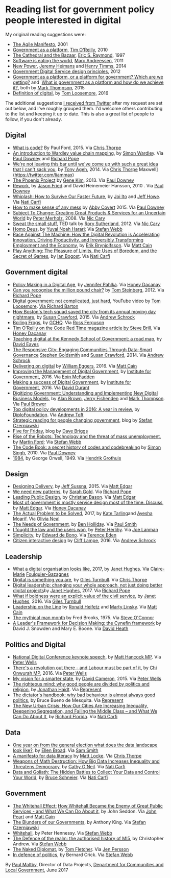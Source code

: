 # Reading list for government policy people interested in digital

My original reading suggestions were:
* [The Agile Manifesto](https://www.agilealliance.org/agile101/the-agile-manifesto/), 2001
* [Government as a platform](http://chimera.labs.oreilly.com/books/1234000000774/ch02.html), [Tim O'Reilly](https://twitter.com/timoreilly), 2010
* [The Cathedral and the Bazaar](https://en.wikipedia.org/wiki/The_Cathedral_and_the_Bazaar), [Eric S. Raymond](https://twitter.com/esrtweet), 1997
* [Software is eating the world](https://vincentkeunen.files.wordpress.com/2011/12/marc-andreessen-on-why-software-is-eating-the-world.pdf), [Marc Andreessen](https://twitter.com/pmarca), 2011
* [New Power](https://hbr.org/2014/12/understanding-new-power), [Jeremy Heimans](https://twitter.com/jeremyheimans) and [Henry Timms](https://twitter.com/henrytimms), 2014
* [Government Digital Service design principles](https://www.gov.uk/design-principles), 2012
* [Government as a platform, or a platform for government? Which are we getting?](http://www.computerweekly.com/opinion/Government-as-a-platform-or-a-platform-for-government-Which-are-we-getting) and  [What is government as a platform and how do we achieve it?](http://www.computerweekly.com/opinion/What-is-government-as-a-platform-and-how-do-we-achieve-it), both by [Mark Thompson](https://twitter.com/markthompson1), 2015
* [Definition of digital](https://twitter.com/tomskitomski/status/729974444794494976), by [Tom Loosemore](https://twitter.com/tomskitomski), 2016

The additional suggestions [I received from Twitter](https://twitter.com/maltbyps/status/877228688009551873) after my request are set out below, and I've roughly grouped them. I'd welcome others contributing to the list and keeping it up to date. This is also a great list of people to follow, if you don't already.

## Digital

* [What is code?](https://www.bloomberg.com/graphics/2015-paul-ford-what-is-code/) By Paul Ford, 2015. Via [Chris Thorpe](https://twitter.com/jaggeree)
* [An introduction to Wardley value chain mapping](http://blog.gardeviance.org/2015/02/an-introduction-to-wardley-value-chain.html?m%3D1), by [Simon Wardley](https://twitter.com/swardley). Via [Paul Downey](https://twitter.com/psd) and [Richard Pope](https://twitter.com/richardjpope)
* [We're not leaving this bar until we've come up with such a great idea that I can't sack you](https://storythings.com/we-re-not-leaving-this-bar-until-we-ve-come-up-with-such-a-great-idea-that-i-can-t-sack-you-b12ddfd53fa8), by [Tony Ageh](https://twitter.com/TonyAgeh), 2014. Via [Chris Thorpe](https://twitter.com/jaggeree) Maxwell](https://twitter.com/liammax)
* [The Phoenix Project](https://www.amazon.co.uk/Phoenix-Project-DevOps-Helping-Business-ebook/dp/B00AZRBLHO) by [Gene Kim](https://twitter.com/RealGeneKim), 2013. Via [Paul Downey](https://twitter.com/psd)
* [Rework](https://37signals.com/rework), by [Jason Fried](https://twitter.com/jasonfried) and David Heinemeier Hansson, 2010 . Via [Paul Downey](https://twitter.com/psd)
* [Whiplash: How to Survive Our Faster Future](https://www.amazon.com/Whiplash-How-Survive-Faster-Future/dp/1455544590), by [Joi Ito](https://twitter.com/joi) and [Jeff Howe](https://twitter.com/crowdsourcing). Via [Nati Carfi](https://twitter.com/naticarfi)
* [How to make sense of any mess](http://www.howtomakesenseofanymess.com/) by [Abby Covert](https://twitter.com/Abby_the_IA) 2015. Via [Paul Downey](https://twitter.com/psd)
* [Subject To Change: Creating Great Products & Services for an Uncertain World](https://www.amazon.co.uk/dp/B0026OR3MQ/ref%3Ddp-kindle-redirect?_encoding%3DUTF8%26btkr%3D1) by [Peter Merholz](https://twitter.com/peterme), 2008. Via [Nic Cary](https://twitter.com/geektwogeek)
* [Sweat the small stuff,](https://www.ted.com/talks/rory_sutherland_sweat_the_small_stuff) TED talk by [Rory Sutherland](https://twitter.com/rorysutherland), 2012. Via [Nic Cary](https://twitter.com/geektwogeek)
* [Homo Deus](https://www.amazon.co.uk/dp/B019CGXTP0/ref%3Ddp-kindle-redirect?_encoding%3DUTF8%26btkr%3D1), by [Yuval Noah Harari](https://twitter.com/harari_yuval); Via [Stefan Webb](https://twitter.com/Stef_W)
* [Race Against The Machine: How the Digital Revolution is Accelerating Innovation, Driving Productivity, and Irreversibly Transforming Employment and the Economy](https://www.amazon.co.uk/Race-Against-Machine-Accelerating-Productivity-ebook/dp/B005WTR4ZI), by [Erik Brynjolfsson](https://twitter.com/erikbryn). Via [Matt Cain](https://twitter.com/mcaino)
* [Play Anything: The Pleasure of Limits, the Uses of Boredom, and the Secret of Games](https://www.amazon.com/Play-Anything-Pleasure-Limits-Boredom/dp/0465051723), by [Ian Bogost](https://twitter.com/ibogost). Via [Nati Carfi](https://twitter.com/naticarfi)

## Government digital

* [Policy Making in a Digital Age](https://medium.com/code-for-america/beyond-tech-policymaking-in-a-digital-age-2776b9a17b69), by [Jennifer Pahlka](https://twitter.com/pahlkadot). Via [Honey Dacanay](https://twitter.com/honeygolightly)
* [Can you recognise the million pound chair?](https://www.mysociety.org/2012/06/19/can-you-recognize-the-million-pound-chair/) by [Tom Steinberg](https://twitter.com/steiny), 2012. Via [Richard Pope](https://twitter.com/richardjpope)
* [Digital government: not complicated, just hard](https://www.youtube.com/watch?v=YTJTiVL2oQ8), YouTube video by [Tom Loosemore](https://twitter.com/tomskitomski). [Via Richard Barton](https://twitter.com/CIOPortfolio)
* [How Boston's tech squad saved the city from its annual moving day nightmare](https://www.wired.com/2015/12/how-bostons-tech-squad-saved-the-city-from-its-annual-moving-day-nightmare/), by [Susan Crawford](https://twitter.com/scrawford), 2015. Via [Andrew Schrock](https://twitter.com/aschrock)
* [Boiling Frogs](https://github.com/gchq/BoilingFrogs), by [GCHQ](https://twitter.com/GCHQ). Via [Ross Ferguson](https://twitter.com/rossferg)
* [Tim O'Reilly on the Code Red Time magazine article by Steve Brill.](https://www.linkedin.com/pulse/20140325160616-16553--they-have-no-use-for-someone-who-looks-and-dresses-like-me) Via [Honey Dacanay](https://twitter.com/honeygolightly)
* [Teaching digital at the Kennedy School of Government: a road map](https://medium.com/digitalhks/teaching-digital-at-the-kennedy-school-of-government-a-road-map-5ef3e847c8a8), by [David Eaves](https://twitter.com/daeaves)
* [The Responsive City: Engaging Communities Through Data-Smart Governance](http://eu.wiley.com/WileyCDA/WileyTitle/productCd-1118910907.html) [Stephen Goldsmith](https://twitter.com/GoldsmithOnGov) and [Susan Crawford](https://twitter.com/scrawford), 2014. Via [Andrew Schrock](https://twitter.com/aschrock)
* [Delivering on digital](http://www.deliveringondigital.com/) by [William Eggers](https://twitter.com/wdeggers), 2016. Via [Matt Cain](https://twitter.com/mcaino)
* [Improving the Management of Digital Government,](https://www.instituteforgovernment.org.uk/publications/improving-management-digital-government) by [Institute for Government](https://twitter.com/instituteforgov), 2016. Via [Eoin McFadden](https://twitter.com/EoinMcFadden)
* [Making a success of Digital Government](https://www.instituteforgovernment.org.uk/publications/making-success-digital-government), by [Institute for Government,](https://twitter.com/instituteforgov) 2016. Via [David Durant](https://twitter.com/cholten99)
* [Digitizing Government: Understanding and Implementing New Digital Business Models](https://www.amazon.co.uk/d/Books/Digitizing-Government-Understanding-Implementing-Business/1137443626), by [Alan Brown](https://twitter.com/alanwbrown), [Jerry Fishenden](https://twitter.com/ntouk) and [Mark Thompson](https://twitter.com/markthompson1). Via [Paul Brewer](https://twitter.com/pdbrewer)
* [Top digital policy developments in 2016: A year in review](https://www.diplomacy.edu/blog/report-top-digital-policy-developments-2016-year-review), by [DiploFoundation](https://twitter.com/DiplomacyEdu). Via [Andrew Toft](https://twitter.com/iamtoft)
* [Strategic reading for people changing government](http://strategicreading.uk/), blog by [Stefan Czerniawski](https://twitter.com/pubstrat)
* [Five for Friday](https://da.vebrig.gs/category/links/), blog by [Dave Briggs](https://twitter.com/davebriggs)
* [Rise of the Robots: Technology and the threat of mass unemployment](https://www.amazon.co.uk/dp/B01DRYIS4K/ref%3Ddp-kindle-redirect?_encoding%3DUTF8%26btkr%3D1), by [Martin Ford](https://twitter.com/MFordFuture); Via [Stefan Webb](https://twitter.com/Stef_W)
* [The Code Book: a secret history of codes and codebreaking](https://www.amazon.co.uk/dp/B003VWDOK2/ref%3Ddp-kindle-redirect?_encoding%3DUTF8%26btkr%3D1) by [Simon Singh](https://twitter.com/SLSingh), 2010. Via [Paul Downey](https://twitter.com/psd)
* [1984](https://ebooks.adelaide.edu.au/o/orwell/george/o79n/), by George Orwell, 1949. Via [Hendrik Grothuis](https://twitter.com/HendrikG)

## Design

* [Designing Delivery](https://www.amazon.co.uk/Designing-Delivery-Rethinking-Digital-Service/dp/1491949880), by [Jeff Sussna](https://twitter.com/jeffsussna), 2015. Via [Matt Edgar](https://twitter.com/mattedgar)
* [We need new patterns](https://projectsbyif.com/ideas/we-need-new-patterns), by [Sarah Gold](https://twitter.com/sarahtgold). Via [Richard Pope](https://twitter.com/richardjpope)
* [Leading Public Design](https://policypress.co.uk/leading-public-design), by [Christian Bason](https://twitter.com/christianbason). Via [Matt Edgar](https://twitter.com/mattedgar)
* [Most of government is mostly service design most of the time. Discuss](https://blog.mattedgar.com/2015/05/12/most-of-government-is-mostly-service-design-most-of-the-time-discuss/), by [Matt Edgar](https://twitter.com/mattedgar). Via [Honey Dacanay](https://twitter.com/honeygolightly)
* [The Actual Problem to be Solved](https://docs.google.com/presentation/d/1fclyNbuiK7EicRkmcF7fO4PCQdQ8PKwFiWYnFtqOwTY/edit#slide=id.g1b2b1df49e_0_493), 2017, by [Kate Tarling](https://twitter.com/kateldn)and [Ayesha Moarif](https://twitter.com/ayeshamoarif). Via [Olivia Neal](https://twitter.com/LivNeal)
* [The Needs of Government](http://www.hollidazed.co.uk/2017/03/10/the-needs-of-government/), by [Ben Holliday](https://twitter.com/BenHolliday). Via [Paul Smith](https://twitter.com/paulmsmith)
* [I fought the law and the users won](https://gds.blog.gov.uk/2014/06/20/i-fought-the-law-and-the-users-won-delivering-online-voter-registration/), by [Peter Herlihy](https://gds.blog.gov.uk/author/peter-herlihy/). Via [Joe Lanman](https://twitter.com/joelanman)
* [Simplicity,](https://www.amazon.co.uk/Simplicity-Edward-Bono/dp/0241257484) by [Edward de Bono](https://twitter.com/Edward_deBono). Via [Terence Eden](https://twitter.com/edent)
* [Citizen interactive design](https://www.dropbox.com/s/j3harzawy6o2ic0/Cliff%2520Lampe%2520-%2520Citizen%2520Interaction%2520Design-%2520Teaching%2520HCI%2520Through%2520Service%2520%25282016%2529.pdf?dl%3D0) by [Cliff Lampe](https://twitter.com/clifflampe), 2016. Via [Andrew Schrock](https://twitter.com/aschrock)

## Leadership

* [What a digital organisation looks like](https://medium.com/doteveryone/what-a-digital-organisation-looks-like-82426a210ab8), 2017, by [Janet Hughes](https://twitter.com/JanetHughes). Via [Claire-Marie](https://twitter.com/_cmfg) [Foulquier-Gazagnes](https://twitter.com/_cmfg)
* [Digital is something you are](https://gilest.org/digital-is-something-you-are.html), by [Giles Turnbull](https://twitter.com/gilest). Via [Chris Thorpe](https://twitter.com/jaggeree)
* [Digital leadership: changing your whole approach, not just doing better digital projects](https://doteveryone.org.uk/blog/2017/02/being-an-effective-leader-in-a-digital-age-is-abou/%23sthash.dQA3ytCY.dpuf)by [Janet Hughes](https://twitter.com/JanetHughes), 2017. Via [Richard Pope](https://twitter.com/richardjpope)
* [What if boldness were an explicit value of the civil service](https://medium.com/public-innovators-network/what-if-boldness-were-an-explicit-value-of-the-civil-service-3df6a3d2d008), by [Janet Hughes](https://twitter.com/JanetHughes), 2016. Via [Giles Turnbull](https://twitter.com/gilest)
* [Leadership on the Line](http://hbswk.hbs.edu/archive/2952.html) by [Ronald Heifetz](https://twitter.com/RonHeifetz) and [Marty Linsky](https://twitter.com/martylinsky). Via [Matt Cain](https://twitter.com/mcaino)
* [The mythical man month](https://en.wikipedia.org/wiki/The_Mythical_Man-Month) by Fred Brooks, 1975. Via [Steve O'Connor](https://twitter.com/OOconnors)
* [A Leader's Framework for Decision Making: the Cynefin framework](https://hbr.org/2007/11/a-leaders-framework-for-decision-making) by David J. Snowden and Mary E. Boone. Via [David Heath](https://twitter.com/dgheath21)

## Politics and Digital

* [National Digital Conference keynote speech](https://www.gov.uk/government/speeches/national-digital-conference-2015-keynote-speech), by [Matt Hancock MP](https://twitter.com/MattHancock). Via [Peter Wells](https://twitter.com/peterkwells)
* [There's a revolution out there - and Labour must be part of it](http://www.newstatesman.com/politics/staggers/2016/06/theres-revolution-out-there-and-labour-must-be-part-it), by [Chi Onwurah MP](https://twitter.com/ChiOnwurah), 2016. Via [Peter Wells](https://twitter.com/peterkwells)
* [My vision for a smarter state](https://www.gov.uk/government/speeches/prime-minister-my-vision-for-a-smarter-state), by [David Cameron](https://twitter.com/David_Cameron), 2015. Via [Peter Wells](https://twitter.com/peterkwells)
* [The righteous mind: why good people are divided by politics and religion](https://www.amazon.co.uk/dp/B0076O2VMI/ref%3Ddp-kindle-redirect?_encoding%3DUTF8%26btkr%3D1), by [Jonathan Haidt](https://twitter.com/JonHaidt). Via [Represent](https://twitter.com/RepresentLive)
* [The dictator's handbook: why bad behaviour is almost always good politics](https://www.amazon.co.uk/dp/B06XBY3XJV/ref%3Ddp-kindle-redirect?_encoding%3DUTF8%26btkr%3D1), by Bruce Bueno de Mesquita. Via [Represent](https://twitter.com/RepresentLive)
* [The New Urban Crisis: How Our Cities Are Increasing Inequality, Deepening Segregation, and Failing the Middle Class – and What We Can Do About It](https://www.amazon.com/New-Urban-Crisis-Segregation-Class/dp/0465079741/ref%3Dsr_1_1?ie%3DUTF8%26qid%3D1494855529%26sr%3D8-1%26keywords%3DThe%2BNew%2BUrban%2BCrisis%253A%2BHow%2BOur%2BCities%2BAre%2BIncreasing%2BInequality%252C%2BDeepening%2BSegregation%252C%2Band%2BFailing%2Bthe%2BMiddle%2BClass--and%2BWhat%2BWe%2BCan%2BDo%2BAbout%2BIt), by [Richard Florida](https://twitter.com/Richard_Florida). Via [Nati Carfi](https://twitter.com/naticarfi)

## Data

* [One year on from the general election what does the data landscape look like?](https://theodi.org/news/one-year-on-general-election-uk-data-landscape), by [Ellen Broad](https://twitter.com/ellenbroad). Via [Sam Smith](https://twitter.com/smithsam)
* [A manifesto for data literacy](https://test.org.uk/2007/05/04/a-manifesto-for-data-literacy/) by [Matt Locke](https://twitter.com/matlock). Via [Chris Thorpe](https://twitter.com/jaggeree)
* [Weapons of Math Destruction: How Big Data Increases Inequality and Threatens Democracy](http://www.amazon.com/Weapons-Math-Destruction-Increases-Inequality/dp/0553418815/ref%3Das_li_bk_tl/?tag%3Dfastcomp08-20%26linkId%3D1b4b27aed6d9b945e3b43f2c9347a24d%26linkCode%3Dktl), by [Cathy O'Neil](https://twitter.com/mathbabedotorg). Via [Nati Carfi](https://twitter.com/naticarfi)
* [Data and Goliath: The Hidden Battles to Collect Your Data and Control Your World](https://www.amazon.com/Data-Goliath-Battles-Collect-Control/dp/039335217X), by [Bruce Schneier](https://twitter.com/schneierblog). Via [Nati Carfi](https://twitter.com/naticarfi)

## Government

* [The Whitehall Effect:](https://www.amazon.co.uk/d/cka/Whitehall-Effect-Became-Enemy-Great-Public-Services/1909470457) [How Whitehall Became the Enemy of Great Public Services - and What We Can Do About it](https://www.amazon.co.uk/d/cka/Whitehall-Effect-Became-Enemy-Great-Public-Services/1909470457), by John Seddon. Via [John Peart](https://twitter.com/johnpeart) and [Matt Cain](https://twitter.com/mcaino)
* [The Blunders of our Governments](https://www.amazon.co.uk/dp/B00MY8S5MQ/ref%3Ddp-kindle-redirect?_encoding%3DUTF8%26btkr%3D1), by Anthony King. Via [Stefan Czerniawski](https://twitter.com/pubstrat)
* [Whitehall](https://www.amazon.co.uk/d/Books/Whitehall-Peter-Hennessy/0712667555), by Peter Hennessy. Via [Stefan Webb](https://twitter.com/Stef_W)
* [The Defence of the realm: the authorised history of MI5](https://www.amazon.co.uk/dp/B007IO1WQC/ref%3Ddp-kindle-redirect?_encoding%3DUTF8%26btkr%3D1), by Christopher Andrew. Via [Stefan Webb](https://twitter.com/Stef_W)
* [The Naked Diplomat](https://www.amazon.co.uk/dp/B013L2LPVG/ref%3Ddp-kindle-redirect?_encoding%3DUTF8%26btkr%3D1), by [Tom Fletcher](https://twitter.com/TFletcher). Via [Jen Persson](https://twitter.com/TheABB)
* [In defence of politics](https://www.amazon.co.uk/Defence-Politics-Continuum-Impacts/dp/0826487513), by Bernard Crick. Via [Stefan Webb](https://twitter.com/Stef_W)

By [Paul Maltby,](https://twitter.com/maltbyps) Director of Data Projects, [Department for Communities and Local Government](https://twitter.com/CommunitiesUK), June 2017
